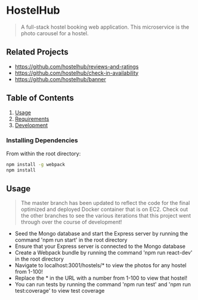 # HostelHub

> A full-stack hostel booking web application. This microservice is the photo carousel for a hostel.

## Related Projects

  - https://github.com/hostelhub/reviews-and-ratings
  - https://github.com/hostelhub/check-in-availability
  - https://github.com/hostelhub/banner

## Table of Contents

1. [Usage](#Usage)
1. [Requirements](#requirements)
1. [Development](#development)

### Installing Dependencies

From within the root directory:

```sh
npm install -g webpack
npm install
```
## Usage

> The master branch has been updated to reflect the code for the final optimized and deployed Docker container that is on EC2.
> Check out the other branches to see the various iterations that this project went through over the course of development!

 - Seed the Mongo database and start the Express server by running the command 'npm run start' in the root directory
 - Ensure that your Express server is connected to the Mongo database
 - Create a Webpack bundle by running the command 'npm run react-dev' in the root directory
 - Navigate to localhost:3001/hostels/* to view the photos for any hostel from 1-100!
 - Replace the * in the URL with a number from 1-100 to view that hostel!
 - You can run tests by running the command 'npm run test' and 'npm run test:coverage' to view test coverage
